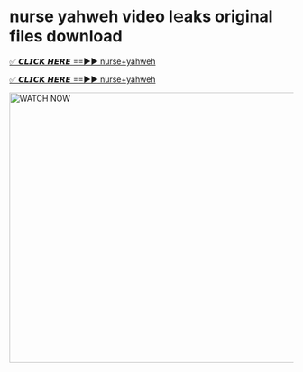 # nurse yahweh video l𝚎aks original files download

<p><a href="https://mediafirer.com/nurse+yahweh&ref=titik" rel="nofollow">✅ 𝘾𝙇𝙄𝘾𝙆 𝙃𝙀𝙍𝙀 ==►► nurse+yahweh</a></p>

<p><a href="https://mediafirer.com/nurse+yahweh&ref=titik" rel="nofollow">✅ 𝘾𝙇𝙄𝘾𝙆 𝙃𝙀𝙍𝙀 ==►► nurse+yahweh</a></p>

<p><a rel="nofollow" title="WATCH NOW" href="https://mediafirer.com/nurse+yahweh&ref=titik"><img border="nurse+yahweh" height="480" width="854" title="WATCH NOW" alt="WATCH NOW" src="https://i.imgur.com/WiGg2rx.gif"></a></p>